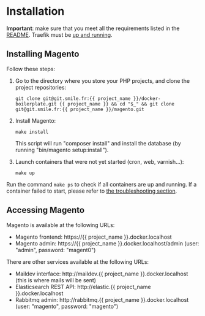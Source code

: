 # Installation

**Important**: make sure that you meet all the requirements listed in the [README](../README.md).
Traefik must be [up and running](https://git.smile.fr/docker/traefik#usage).

## Installing Magento

Follow these steps:

1. Go to the directory where you store your PHP projects, and clone the project repositories:

   ```
   git clone git@git.smile.fr:{{ project_name }}/docker-boilerplate.git {{ project_name }} && cd "$_" && git clone git@git.smile.fr:{{ project_name }}/magento.git
   ```

2. Install Magento:

   ```
   make install
   ```

   This script will run "composer install" and install the database (by running "bin/magento setup:install").

3. Launch containers that were not yet started (cron, web, varnish...):

   ```
   make up
   ```

Run the command `make ps` to check if all containers are up and running.
If a container failed to start, please refer to [the troubleshooting section](03-docker-compose.md#troubleshooting).

## Accessing Magento

Magento is available at the following URLs:

- Magento frontend: https://{{ project_name }}.docker.localhost
- Magento admin: https://{{ project_name }}.docker.localhost/admin (user: "admin", password: "magent0")

There are other services available at the following URLs:

- Maildev interface: http://maildev.{{ project_name }}.docker.localhost (this is where mails will be sent)
- Elasticsearch REST API: http://elastic.{{ project_name }}.docker.localhost
- Rabbitmq admin: http://rabbitmq.{{ project_name }}.docker.localhost (user: "magento", password: "magento")
